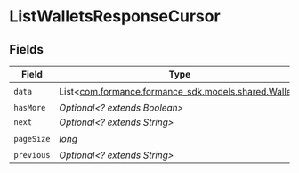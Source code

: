 # ListWalletsResponseCursor


## Fields

| Field                                                                                 | Type                                                                                  | Required                                                                              | Description                                                                           | Example                                                                               |
| ------------------------------------------------------------------------------------- | ------------------------------------------------------------------------------------- | ------------------------------------------------------------------------------------- | ------------------------------------------------------------------------------------- | ------------------------------------------------------------------------------------- |
| `data`                                                                                | List<[com.formance.formance_sdk.models.shared.Wallet](../../models/shared/Wallet.md)> | :heavy_check_mark:                                                                    | N/A                                                                                   |                                                                                       |
| `hasMore`                                                                             | *Optional<? extends Boolean>*                                                         | :heavy_minus_sign:                                                                    | N/A                                                                                   | false                                                                                 |
| `next`                                                                                | *Optional<? extends String>*                                                          | :heavy_minus_sign:                                                                    | N/A                                                                                   |                                                                                       |
| `pageSize`                                                                            | *long*                                                                                | :heavy_check_mark:                                                                    | N/A                                                                                   | 15                                                                                    |
| `previous`                                                                            | *Optional<? extends String>*                                                          | :heavy_minus_sign:                                                                    | N/A                                                                                   | YXVsdCBhbmQgYSBtYXhpbXVtIG1heF9yZXN1bHRzLol=                                          |